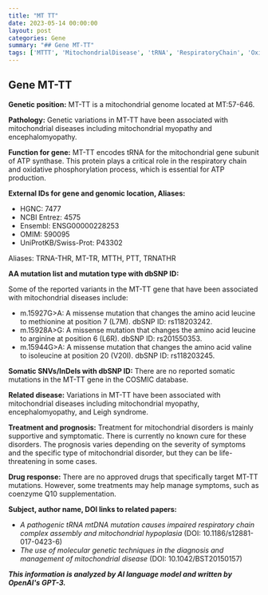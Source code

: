 ```yaml
---
title: "MT TT"
date: 2023-05-14 00:00:00
layout: post
categories: Gene
summary: "## Gene MT-TT"
tags: ['MTTT', 'MitochondrialDisease', 'tRNA', 'RespiratoryChain', 'OxidativePhosphorylation', 'GeneticVariations', 'MitochondrialMyopathy', 'Encephalomyopathy']
---
```


## Gene MT-TT

**Genetic position:** MT-TT is a mitochondrial genome located at MT:57-646.

**Pathology:** Genetic variations in MT-TT have been associated with mitochondrial diseases including mitochondrial myopathy and encephalomyopathy.

**Function for gene:** MT-TT encodes tRNA for the mitochondrial gene subunit of ATP synthase. This protein plays a critical role in the respiratory chain and oxidative phosphorylation process, which is essential for ATP production.

**External IDs for gene and genomic location, Aliases:**

- HGNC: 7477
- NCBI Entrez: 4575
- Ensembl: ENSG00000228253
- OMIM: 590095
- UniProtKB/Swiss-Prot: P43302

Aliases: TRNA-THR, MT-TR, MTTH, PTT, TRNATHR

**AA mutation list and mutation type with dbSNP ID:** 

Some of the reported variants in the MT-TT gene that have been associated with mitochondrial diseases include:

- m.15927G>A: A missense mutation that changes the amino acid leucine to methionine at position 7 (L7M). dbSNP ID: rs118203242.
- m.15928A>G: A missense mutation that changes the amino acid leucine to arginine at position 6 (L6R). dbSNP ID: rs201550353.
- m.15944G>A: A missense mutation that changes the amino acid valine to isoleucine at position 20 (V20I). dbSNP ID: rs118203245.

**Somatic SNVs/InDels with dbSNP ID:** There are no reported somatic mutations in the MT-TT gene in the COSMIC database.

**Related disease:** Variations in MT-TT have been associated with mitochondrial diseases including mitochondrial myopathy, encephalomyopathy, and Leigh syndrome.

**Treatment and prognosis:** Treatment for mitochondrial disorders is mainly supportive and symptomatic. There is currently no known cure for these disorders. The prognosis varies depending on the severity of symptoms and the specific type of mitochondrial disorder, but they can be life-threatening in some cases.

**Drug response:** There are no approved drugs that specifically target MT-TT mutations. However, some treatments may help manage symptoms, such as coenzyme Q10 supplementation.

**Subject, author name, DOI links to related papers:** 

- *A pathogenic tRNA mtDNA mutation causes impaired respiratory chain complex assembly and mitochondrial hypoplasia* (DOI: 10.1186/s12881-017-0423-6)
- *The use of molecular genetic techniques in the diagnosis and management of mitochondrial disease* (DOI: 10.1042/BST20150157)

**_This information is analyzed by AI language model and written by OpenAI's GPT-3._**